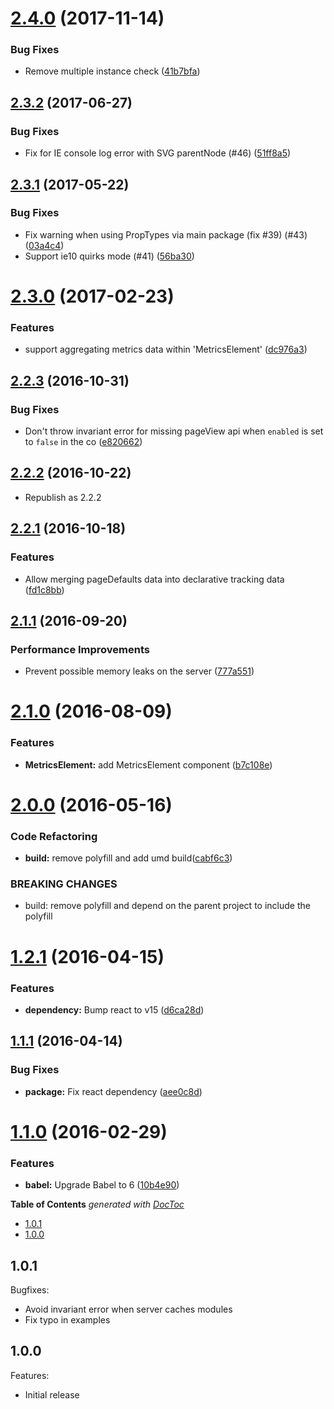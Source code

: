 <a name="2.4.0"></a>
# [2.4.0](https://github.com/nfl/react-metrics/compare/v2.3.0...v2.4.0) (2017-11-14)


### Bug Fixes

* Remove multiple instance check ([41b7bfa](https://github.com/nfl/react-metrics/commit/41b7bfa))


<a name="2.3.2"></a>
## [2.3.2](https://github.com/nfl/react-metrics/compare/v2.3.1...v2.3.2) (2017-06-27)


### Bug Fixes

* Fix for IE console log error with SVG parentNode (#46) ([51ff8a5](https://github.com/nfl/react-metrics/commit/51ff8a55bfa9c6dcdda9ab229d0ecf495961ef7c))


<a name="2.3.1"></a>
## [2.3.1](https://github.com/nfl/react-metrics/compare/v2.3.0...v2.3.1) (2017-05-22)


### Bug Fixes

* Fix warning when using PropTypes via main package (fix #39) (#43) ([03a4c4](https://github.com/nfl/react-metrics/commit/03a4c4d1b8025f635b35aaddea354982cf877805))
* Support ie10 quirks mode (#41) ([56ba30](https://github.com/nfl/react-metrics/commit/56ba305c4304ba3d8efbf8c8c0a99932d61734fd))


<a name="2.3.0"></a>
# [2.3.0](https://github.com/nfl/react-metrics/compare/v2.2.3...v2.3.0) (2017-02-23)


### Features

* support aggregating metrics data within 'MetricsElement' ([dc976a3](https://github.com/nfl/react-metrics/commit/dc976a3))



<a name="2.2.3"></a>
## [2.2.3](https://github.com/nfl/react-metrics/compare/v2.2.2...v2.2.3) (2016-10-31)


### Bug Fixes

* Don't throw invariant error for missing pageView api when `enabled` is set to `false` in the co ([e820662](https://github.com/nfl/react-metrics/commit/e820662))



<a name="2.2.2"></a>
## [2.2.2](https://github.com/nfl/react-metrics/compare/v2.2.1...v2.2.2) (2016-10-22)

* Republish as 2.2.2

<a name="2.2.1"></a>
## [2.2.1](https://github.com/nfl/react-metrics/compare/v2.1.1...v2.2.1) (2016-10-18)


### Features

* Allow merging pageDefaults data into declarative tracking data ([fd1c8bb](https://github.com/nfl/react-metrics/commit/fd1c8bb))



<a name="2.1.1"></a>
## [2.1.1](https://github.com/nfl/react-metrics/compare/v2.1.0...v2.1.1) (2016-09-20)


### Performance Improvements

* Prevent possible memory leaks on the server ([777a551](https://github.com/nfl/react-metrics/commit/777a551))



<a name="2.1.0"></a>
# [2.1.0](https://github.com/nfl/react-metrics/compare/v2.0.0...v2.1.0) (2016-08-09)


### Features

* **MetricsElement:** add MetricsElement component ([b7c108e](https://github.com/nfl/react-metrics/commit/b7c108e))



<a name="2.0.0"></a>
# [2.0.0](https://github.com/nfl/react-metrics/compare/v1.2.1...v2.0.0) (2016-05-16)


### Code Refactoring

* **build:** remove polyfill and add umd build([cabf6c3](https://github.com/nfl/react-metrics/commit/cabf6c3))


### BREAKING CHANGES

* build: remove polyfill and depend on the parent project to include the polyfill



<a name="1.2.1"></a>
# [1.2.1](https://github.com/nfl/react-metrics/compare/1.1.1...v1.2.1) (2016-04-15)


### Features

* **dependency:** Bump react to v15 ([d6ca28d](https://github.com/nfl/react-metrics/commit/d6ca28d))




<a name="1.1.1"></a>
## [1.1.1](https://github.com/nfl/react-metrics/compare/1.1.0...v1.1.1) (2016-04-14)


### Bug Fixes

* **package:** Fix react dependency ([aee0c8d](https://github.com/nfl/react-metrics/commit/aee0c8d))



<a name="1.1.0"></a>
# [1.1.0](https://github.com/nfl/react-metrics/compare/1.0.1...v1.1.0) (2016-02-29)


### Features

* **babel:** Upgrade Babel to 6 ([10b4e90](https://github.com/nfl/react-metrics/commit/10b4e90))



<!-- START doctoc generated TOC please keep comment here to allow auto update -->
<!-- DON'T EDIT THIS SECTION, INSTEAD RE-RUN doctoc TO UPDATE -->
**Table of Contents**  *generated with [DocToc](https://github.com/thlorenz/doctoc)*

- [1.0.1](#101)
- [1.0.0](#100)

<!-- END doctoc generated TOC please keep comment here to allow auto update -->

## 1.0.1

Bugfixes:

  - Avoid invariant error when server caches modules
  - Fix typo in examples

## 1.0.0

Features:

  - Initial release
